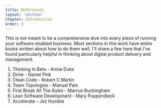 ```yaml
---
title: References
layout: 'section'
chapter: Introduction
order: 3
---
```


This is not meant to be a comprehensive dive into every piece of running your software enabled business. Most sections in this work have entire books written about how to do them well. I'll share a few here that I've found particularly helpful in thinking about digital product delivery and management.

1. Thinking In Bets - Annie Duke
2. Drive - Daniel Pink
3. Clean Code - Robert C Martin
4. Team Topologies - Manual Pais
5. First Break All The Rules - Marcus Buckingham
6. Lean Software Development - Mary Poppendieck
7. Accelerate - Jez Humble
